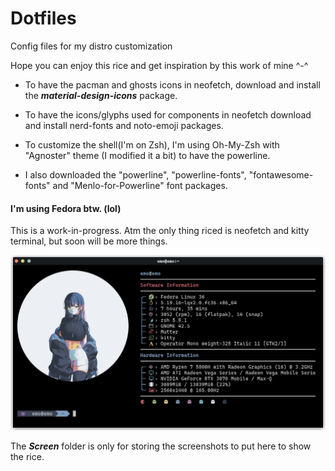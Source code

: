# Dotfiles
Config files for my distro customization

Hope you can enjoy this rice and get inspiration by this work of mine ^-^

- To have the pacman and ghosts icons in neofetch, download and install the ***material-design-icons*** package.
>
- To have the icons/glyphs used for components in neofetch download and install nerd-fonts and noto-emoji packages.
>
- To customize the shell(I'm on Zsh), I'm using Oh-My-Zsh with "Agnoster" theme (I modified it a bit) to have the powerline.
>
- I also downloaded the "powerline", "powerline-fonts", "fontawesome-fonts" and "Menlo-for-Powerline" font packages. 

#### I'm using Fedora btw. (lol)

This is a work-in-progress. Atm the only thing riced is neofetch and kitty terminal, but soon will be more things.

![Neofetch](https://github.com/Kirito-Emo/Dotfiles/blob/main/Screen/neofetch.png)

The ***Screen*** folder is only for storing the screenshots to put here to show the rice.
